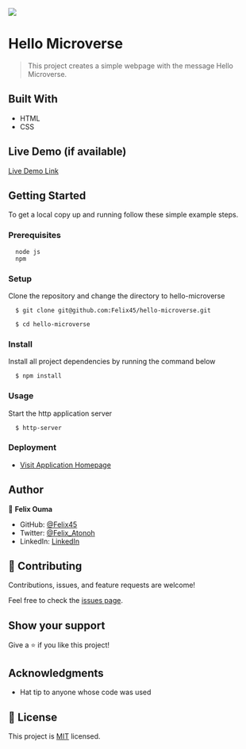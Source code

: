 ![](https://img.shields.io/badge/Microverse-blueviolet)

# Hello Microverse

> This project creates a simple webpage with the message Hello Microverse.


## Built With

- HTML
- CSS


## Live Demo (if available)

[Live Demo Link](https://felix45.github.io/hello-microverse/)


## Getting Started

To get a local copy up and running follow these simple example steps.

### Prerequisites
```
  node js
  npm

```
### Setup
Clone the repository and change the directory to hello-microverse

``` 
  $ git clone git@github.com:Felix45/hello-microverse.git

  $ cd hello-microverse

```

### Install
Install all project dependencies by running the command below
 
``` 
  $ npm install
```
### Usage
Start the http application server
``` 
  $ http-server
```

### Deployment
- [Visit Application Homepage](http://localhost:8080)



## Author

👤 **Felix Ouma**

- GitHub: [@Felix45](https://github.com/Felix45)
- Twitter: [@Felix_Atonoh](https://twitter.com/Felix_Atonoh)
- LinkedIn: [LinkedIn](https://www.linkedin.com/in/felix-ouma-639766b0/)


## 🤝 Contributing

Contributions, issues, and feature requests are welcome!

Feel free to check the [issues page](https://github.com/Felix45/hello-microverse/issues).

## Show your support

Give a ⭐️ if you like this project!

## Acknowledgments

- Hat tip to anyone whose code was used

## 📝 License

This project is [MIT](https://github.com/git/git-scm.com/blob/main/MIT-LICENSE.txt) licensed.